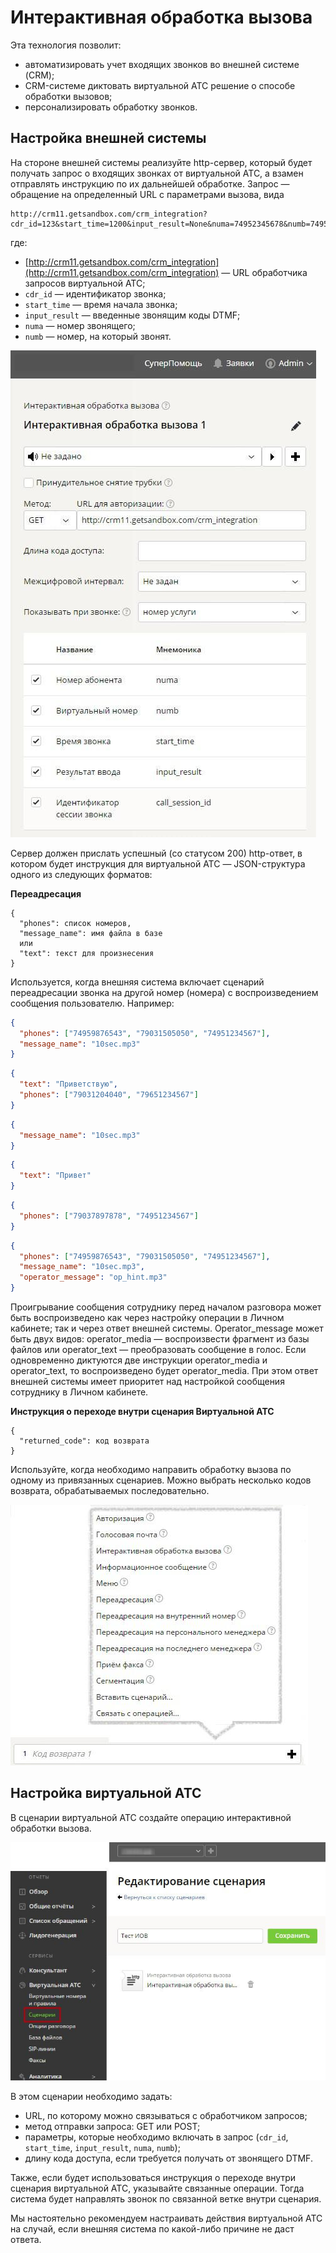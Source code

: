 # Интерактивная обработка вызова

Эта технология позволит:

* автоматизировать учет входящих звонков во внешней системе (CRM);
* CRM-системе диктовать виртуальной АТС решение о способе обработки вызовов;
* персонализировать обработку звонков.

## Настройка внешней системы

На стороне внешней системы реализуйте http-сервер, который будет получать запрос о входящих звонках от виртуальной АТС, а взамен отправлять инструкцию по их дальнейшей обработке. Запрос — обращение на определенный URL с параметрами вызова, вида

```
http://crm11.getsandbox.com/crm_integration?cdr_id=123&start_time=1200&input_result=None&numa=74952345678&numb=74951234567
```

где:

*   [http://crm11.getsandbox.com/crm_integration](http://crm11.getsandbox.com/crm_integration) — URL обработчика запросов виртуальной АТС;
*   `cdr_id` — идентификатор звонка;
*   `start_time` — время начала звонка;
*   `input_result` — введенные звонящим коды DTMF;
*   `numa` — номер звонящего;
*   `numb` — номер, на который звонят.

[![](https://github.com/andrey149502/comagic-api/blob/master/images/iov-pic-1.jpg)](#)

Сервер должен прислать успешный (со статусом 200) http-ответ, в котором будет инструкция для виртуальной АТС — JSON-структура одного из следующих форматов:


**Переадресация**

```
{
  "phones": список номеров,
  "message_name": имя файла в базе
  или
  "text": текст для произнесения
}
```

Используется, когда внешняя система включает сценарий переадресации звонка на другой номер (номера) с воспроизведением сообщения пользователю. Например:

```json
{
  "phones": ["74959876543", "79031505050", "74951234567"],
  "message_name": "10sec.mp3"
}
```

```json
{
  "text": "Приветствую",
  "phones": ["79031204040", "79651234567"]
}
```

```json
{
  "message_name": "10sec.mp3"
}
```

```json
{
  "text": "Привет"
}
```

```json
{
  "phones": ["79037897878", "74951234567"]
}
```

```json
{
  "phones": ["74959876543", "79031505050", "74951234567"],
  "message_name": "10sec.mp3",
  "operator_message": "op_hint.mp3"
}
```

Проигрывание сообщения сотруднику перед началом разговора может быть воспроизведено как через настройку операции в Личном кабинете; так и через ответ внешней системы. Оperator_message может быть двух видов: operator_media — воспроизвести фрагмент из базы файлов или operator_text — преобразовать сообщение в голос. Если одновременно диктуются две инструкции operator_media и operator_text, то воспроизведено будет operator_media. При этом ответ внешней системы имеет приоритет над настройкой сообщения сотруднику в Личном кабинете.

**Инструкция о переходе внутри сценария Виртуальной АТС**

```
{
  "returned_code": код возврата
}
```

Используйте, когда необходимо направить обработку вызова по одному из привязанных сценариев. Можно выбрать несколько кодов возврата, обрабатываемых последовательно.

[![](https://github.com/andrey149502/comagic-api/blob/master/images/iov-pic-2.jpg)](#)

## Настройка виртуальной АТС

В сценарии виртуальной АТС создайте операцию интерактивной обработки вызова.

[![](https://github.com/andrey149502/comagic-api/blob/master/images/iov-pic-3.jpg)](#)

В этом сценарии необходимо задать:
*   URL, по которому можно связываться с обработчиком запросов;
*   метод отправки запроса: GET или POST;
*   параметры, которые необходимо включать в запрос (`cdr_id`, `start_time`, `input_result`, `numa`, `numb`);
*   длину кода доступа, если требуется получать от звонящего DTMF.

Также, если будет использоваться инструкция о переходе внутри сценария виртуальной АТС, указывайте связанные операции. Тогда система будет направлять звонок по связанной ветке внутри сценария.

Мы настоятельно рекомендуем настраивать действия виртуальной АТС на случай, если внешняя система по какой-либо причине не даст ответа.